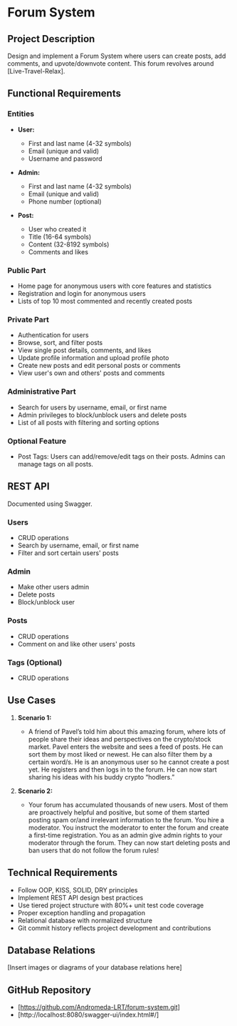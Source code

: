 # Forum System

## Project Description

Design and implement a Forum System where users can create posts, add comments, and upvote/downvote content. This forum
revolves around [Live-Travel-Relax].

## Functional Requirements

### Entities

- **User:**
    - First and last name (4-32 symbols)
    - Email (unique and valid)
    - Username and password

- **Admin:**
    - First and last name (4-32 symbols)
    - Email (unique and valid)
    - Phone number (optional)

- **Post:**
    - User who created it
    - Title (16-64 symbols)
    - Content (32-8192 symbols)
    - Comments and likes

### Public Part

- Home page for anonymous users with core features and statistics
- Registration and login for anonymous users
- Lists of top 10 most commented and recently created posts

### Private Part

- Authentication for users
- Browse, sort, and filter posts
- View single post details, comments, and likes
- Update profile information and upload profile photo
- Create new posts and edit personal posts or comments
- View user's own and others' posts and comments

### Administrative Part

- Search for users by username, email, or first name
- Admin privileges to block/unblock users and delete posts
- List of all posts with filtering and sorting options

### Optional Feature

- Post Tags: Users can add/remove/edit tags on their posts. Admins can manage tags on all posts.

## REST API

Documented using Swagger.

### Users

- CRUD operations
- Search by username, email, or first name
- Filter and sort certain users' posts

### Admin

- Make other users admin
- Delete posts
- Block/unblock user

### Posts

- CRUD operations
- Comment on and like other users' posts

### Tags (Optional)

- CRUD operations

## Use Cases

1. **Scenario 1:**
    - A friend of Pavel’s told him about this amazing forum, where lots of people share their ideas and perspectives on
      the crypto/stock market. Pavel enters the website and sees a feed of posts.
      He can sort them by most liked or newest. He can also filter them by a certain word/s. He is an anonymous user so
      he cannot create a post yet. He registers and then logs in to the forum. He can now start sharing his ideas with
      his buddy crypto “hodlers.”

2. **Scenario 2:**
    - Your forum has accumulated thousands of new users. Most of them are proactively helpful and positive, but some of
      them started posting spam or/and irrelevant information to the forum. You hire a moderator. You instruct the
      moderator to enter the forum and create a first-time registration. You as an admin give admin rights to your
      moderator through the forum. They can now start deleting posts and ban users that do not follow the forum rules!

## Technical Requirements

- Follow OOP, KISS, SOLID, DRY principles
- Implement REST API design best practices
- Use tiered project structure with 80%+ unit test code coverage
- Proper exception handling and propagation
- Relational database with normalized structure
- Git commit history reflects project development and contributions

## Database Relations

[Insert images or diagrams of your database relations here]

## GitHub Repository

- [https://github.com/Andromeda-LRT/forum-system.git]
- [http://localhost:8080/swagger-ui/index.html#/]
